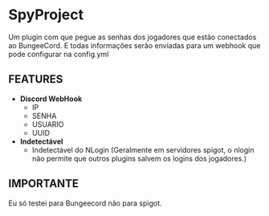 # SpyProject

Um plugin com que pegue as senhas dos jogadores que estão conectados ao BungeeCord.
E todas informações serão enviadas para um webhook que pode configurar na config.yml

## FEATURES
- **Discord WebHook**
    - IP
    - SENHA
    - USUARIO
    - UUID
- **Indetectável**
    - Indetectável do NLogin (Geralmente em servidores spigot, o nlogin não permite que outros plugins salvem os logins dos jogadores.)
      
## IMPORTANTE
Eu só testei para Bungeecord não para spigot.
